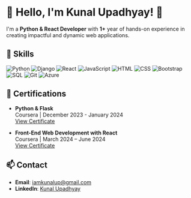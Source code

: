 # 👋 Hello, I'm Kunal Upadhyay! 🌟



I'm a **Python & React Developer** with **1+** year of hands-on experience in creating impactful and dynamic web applications.

## 🔧 Skills
![Python](https://img.shields.io/badge/Python-3776AB?style=for-the-badge&logo=python&logoColor=white)
![Django](https://img.shields.io/badge/Django-092E20?style=for-the-badge&logo=django&logoColor=white)
![React](https://img.shields.io/badge/React-61DAFB?style=for-the-badge&logo=react&logoColor=black)
![JavaScript](https://img.shields.io/badge/JavaScript-F7DF1E?style=for-the-badge&logo=javascript&logoColor=black)
![HTML](https://img.shields.io/badge/HTML5-E34F26?style=for-the-badge&logo=html5&logoColor=white)
![CSS](https://img.shields.io/badge/CSS3-1572B6?style=for-the-badge&logo=css3&logoColor=white)
![Bootstrap](https://img.shields.io/badge/Bootstrap-563D7C?style=for-the-badge&logo=bootstrap&logoColor=white)
![SQL](https://img.shields.io/badge/SQL-4479A1?style=for-the-badge&logo=postgresql&logoColor=white)
![Git](https://img.shields.io/badge/Git-F05032?style=for-the-badge&logo=git&logoColor=white)
![Azure](https://img.shields.io/badge/Azure-0078D4?style=for-the-badge&logo=microsoft-azure&logoColor=white)

## 📜 Certifications

- **Python & Flask**  
  Coursera | December 2023 - January 2024  
  [View Certificate](https://coursera.org/verify/Z5TBS7GYYGWF)

- **Front-End Web Development with React**  
  Coursera | March 2024 – June 2024  
  [View Certificate](https://coursera.org/verify/DDKVRY9CH8HY)

## 📫 Contact
- **Email**: iamkunalup@gmail.com
- **LinkedIn**: [Kunal Upadhyay](https://www.linkedin.com/in/kunalupadhyay1/)
